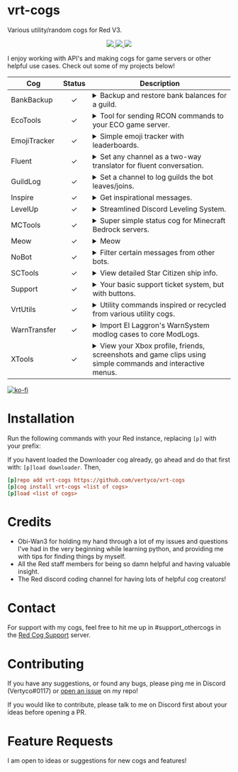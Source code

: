 # vrt-cogs
Various utility/random cogs for Red V3.

<p align="center">
  <a href="https://github.com/Cog-Creators/Red-DiscordBot/tree/V3/develop">
    <img src="https://img.shields.io/badge/Red%20DiscordBot-V3-red.svg">
    </a>
  <a href="https://github.com/Rapptz/discord.py">
    <img src="https://img.shields.io/badge/Discord-py-blue.svg">
    </a>
  <a href="https://github.com/vertyco">
    <img src="https://img.shields.io/tokei/lines/github/vertyco/vrt-cogs?style=plastic">
    </a>
<p>



I enjoy working with API's and making cogs for game servers or other helpful use cases. Check out some of my projects below!

| Cog          | Status | Description                                                                                                                                                                                                                                                                                                                                                                                        |
|--------------|:---:|----------------------------------------------------------------------------------------------------------------------------------------------------------------------------------------------------------------------------------------------------------------------------------------------------------------------------------------------------------------------------------------------------|
| BankBackup   | ✓ | <details><summary>Backup and restore bank balances for a guild.</summary> If local economy is enabled, you can make a backup of the balances of everyone in your guild, and restore them on another bot easily.</details>                                                                                                                                                                          |
| EcoTools     | ✓ | <details><summary>Tool for sending RCON commands to your ECO game server.</summary> Add your servers and send RCON commands through discord.</details>                                                                                                                                                                                                                                             |
| EmojiTracker | ✓ | <details><summary>Simple emoji tracker with leaderboards.</summary> Track reactions in your server and get leaderboards for emojis that are most used, or users that have reacted the most.</details>                                                                                                                                                                                              |
| Fluent       | ✓ | <details><summary>Set any channel as a two-way translator for fluent conversation.</summary> Set a channel and both languages, if a message is in language 1 it gets converted to language 2 and vice versa using googles free api.</details>                                                                                                                                                      |
| GuildLog     | ✓ | <details><summary>Set a channel to log guilds the bot leaves/joins.</summary> Configure a join/leave message of your choice and whether you want to use embeds or not, the bot will log when it joins or leaves a guild. All guilds can use this cog to see what servers the bot is joining(Guild Name/Bot Name/Total Servers)</details>                                                           |
| Inspire      | ✓ | <details><summary>Get inspirational messages.</summary> Super simple cog that replies to certain sad words with positive encouragements, and responds to the [p]inspire command with an inspirational quote using zenquotes.io API. Note: this cog was my very first project just to get the feel for Red so it's not very big and there aren't any plans of expanding it at the moment.</details> |
| LevelUp      | ✓ | <details><summary>Streamlined Discord Leveling System.</summary> A simple yet full-featured leveling system with prestige features, customizable backgrounds, toggleable embed/image profiles, and extensive voice tracking options.</details>                                                                                                                                                     |
| MCTools      | ✓ | <details><summary>Super simple status cog for Minecraft Bedrock servers.</summary> Displays a status embed showing server version and player count. Only for **Bedrock** dedicated servers since there is already one that supports Java.</details>                                                                                                                                                |
| Meow         | ✓ | <details><summary>Meow</summary> Replaces the word "now" with "meow" in someone's latest message, if word doesnt exist in the most recent 2 messages, it sends a random cat unicode emoji. Yall have a good day meow.</details>                                                                                                                                                                    |
| NoBot        | ✓ | <details><summary>Filter certain messages from other bots.</summary> (ONLY checks messages from other bots), Add a bot to be filtered and a key phrase to check for. When that bot sends a message containing that phrase the message will be auto-deleted.</details>                                                                                                                              |
| SCTools      | ✓ | <details><summary>View detailed Star Citizen ship info.</summary> Right now there is only one command (scships) that displays detailed info for ships in SC, you can use "[p]scships shipname" to search for a specific ship.</details>                                                                                                                                                            |
| Support      | ✓ | <details><summary>Your basic support ticket system, but with buttons.</summary> Configure a ticket category and support message for the button to be added to, includes ticket log feature and optional transcripts.</details>                                                                                                                                                                     |
| VrtUtils     | ✓ | <details><summary>Utility commands inspired or recycled from various utility cogs.</summary> This cog is a conglomerate of commands made for my convenience either from scratch or revised/pulled from other cogs. Notable mentions are Trusty's Serverstats cog, kennnyshiwa's ImperialToolkit cog, and PhasecoreX's netspeed cog.</details>                                                      |
| WarnTransfer | ✓ | <details><summary>Import El Laggron's WarnSystem modlog cases to core ModLogs.</summary> This cog has one command, which simply imports all WarnSystem cases to core modlogs. Only the owner can run it and it imports the data globally for all guilds the bot is in.</details>                                                                                                                   |
| XTools       | ✓ | <details><summary>View your Xbox profile, friends, screenshots and game clips using simple commands and interactive menus.</summary> Various tools for Xbox using Microsoft's XSAPI. (You will need to register a Microsoft Azure application to use this cog. Type "[p]apiset help" after install for more info)</details>                                                                        |


[![ko-fi](https://ko-fi.com/img/githubbutton_sm.svg)](https://ko-fi.com/vertyco)

# Installation
Run the following commands with your Red instance, replacing `[p]` with your prefix:

If you havent loaded the Downloader cog already, go ahead and do that first with: `[p]load downloader`. Then, 
```ini
[p]repo add vrt-cogs https://github.com/vertyco/vrt-cogs
[p]cog install vrt-cogs <list of cogs>
[p]load <list of cogs>
```

# Credits
- Obi-Wan3 for holding my hand through a lot of my issues and questions I've had in the very beginning while learning python, and providing me with tips for finding things by myself.
- All the Red staff members for being so damn helpful and having valuable insight.
- The Red discord coding channel for having lots of helpful cog creators!

# Contact
For support with my cogs, feel free to hit me up in #support_othercogs in the [Red Cog Support](https://discord.gg/GET4DVk) server.

# Contributing
If you have any suggestions, or found any bugs, please ping me in Discord (Vertyco#0117) or [open an issue](https://github.com/vertyco/vrt-cogs/issues) on my repo!

If you would like to contribute, please talk to me on Discord first about your ideas before opening a PR.

# Feature Requests
I am open to ideas or suggestions for new cogs and features!